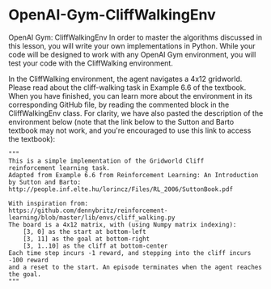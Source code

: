 # OpenAI-Gym-CliffWalkingEnv

OpenAI Gym: CliffWalkingEnv
In order to master the algorithms discussed in this lesson, you will write your own implementations in Python. While your code will be designed to work with any OpenAI Gym environment, you will test your code with the CliffWalking environment.



In the CliffWalking environment, the agent navigates a 4x12 gridworld. Please read about the cliff-walking task in Example 6.6 of the textbook. When you have finished, you can learn more about the environment in its corresponding GitHub file, by reading the commented block in the CliffWalkingEnv class. For clarity, we have also pasted the description of the environment below (note that the link below to the Sutton and Barto textbook may not work, and you're encouraged to use this link to access the textbook):

    """
    This is a simple implementation of the Gridworld Cliff
    reinforcement learning task.
    Adapted from Example 6.6 from Reinforcement Learning: An Introduction
    by Sutton and Barto:
    http://people.inf.elte.hu/lorincz/Files/RL_2006/SuttonBook.pdf

    With inspiration from:
    https://github.com/dennybritz/reinforcement-learning/blob/master/lib/envs/cliff_walking.py
    The board is a 4x12 matrix, with (using Numpy matrix indexing):
        [3, 0] as the start at bottom-left
        [3, 11] as the goal at bottom-right
        [3, 1..10] as the cliff at bottom-center
    Each time step incurs -1 reward, and stepping into the cliff incurs -100 reward 
    and a reset to the start. An episode terminates when the agent reaches the goal.
    """
